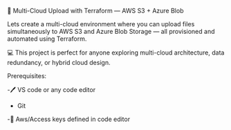 💬 Multi-Cloud Upload with Terraform — AWS S3 + Azure Blob

Lets create a multi-cloud environment where you can upload files simultaneously to AWS S3 and Azure Blob Storage — all provisioned and automated using Terraform.

💻 This project is perfect for anyone exploring multi-cloud architecture, data redundancy, or hybrid cloud design.

Prerequisites: 

-🖊️ VS code or any code editor

- Git

-🔑 Aws/Access keys defined in code editor
